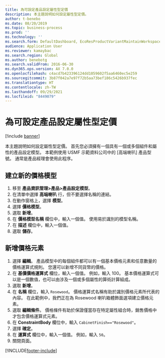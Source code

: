```yaml
---
title: 為可設定產品設定屬性型定價
description: 本主題說明如何設定屬性型定價。
author: t-benebo
ms.date: 08/20/2019
ms.topic: business-process
ms.prod: ''
ms.technology: ''
ms.search.form: DefaultDashboard, EcoResProductVariantMaintainWorkspace, PCProductConfigurationModelListPage, PCPriceModelList, PCPriceModel, PCConstraintEditor
audience: Application User
ms.reviewer: kamaybac
ms.search.region: Global
ms.author: benebotg
ms.search.validFrom: 2016-06-30
ms.dyn365.ops.version: AX 7.0.0
ms.openlocfilehash: c4acd7b423396124dd1059602f5aa6460ec5e259
ms.sourcegitcommit: 3b87f042a7e97f72b5aa73bef186c5426b937fec
ms.translationtype: HT
ms.contentlocale: zh-TW
ms.lasthandoff: 09/29/2021
ms.locfileid: "8449079"
---
```

# <a name="set-up-attribute-based-pricing-for-configurable-products"></a>為可設定產品設定屬性型定價

[!include [banner](../../includes/banner.md)]

本主題說明如何設定屬性型定價。 首先您必須擁有一個具有一個或多個組件和屬性的產品設定模型。 本範例使用 USMF 示範資料公司中的 [高端喇叭] 產品型號。 通常是產品經理會使用此程序。


## <a name="create-a-new-price-model"></a>建立新的價格模型

1. 移至 **產品資訊管理\>產品\>產品設定模型**。
1. 在清單中選擇 **高端喇叭** 行，但不要選擇名稱的連結。
1. 在動作窗格上，選擇 **模型**。
1. 選擇 **價格模型**。
1. 選取 **新增**。
1. 在 **價格模型名稱** 欄位中，輸入一個值。 使用易於識別的模型名稱。  
1. 在 **描述** 欄位中，輸入一個值。
1. 選取 **儲存**。

## <a name="add-price-elements"></a>新增價格元素

1. 選擇 **編輯**。 產品模型中的每個組件都可以有一個基本價格元素和任意數量的價格運算式規則。 您還可以新增不同貨幣的價格。  
2. 在 **基價價格運算式** 欄位，輸入一個值。 例如，輸入 100。 基本價格運算式可以是一個數值，也可以由涉及一個或多個屬性的算術計算組成。  
3. 選取 **新增**。
4. 在 **名稱** 欄位，輸入 `Rosewood`。 價格運算式名稱有助於識別價格元素所代表的內容。 在此範例中，我們正在為 Rosewood 喇叭箱體飾面選項建立價格元素。  
5. 選取 **編輯條件**。 價格條件有助於保證僅當存在特定屬性組合時，銷售價格中才包含價格運算式元素。  
6. 在 **ConstraintBody** 欄位中，輸入 `CabinetFinish=="Rosewood"`。
7. 選擇 **確定**。
8. 在 **運算式** 欄位中，輸入一個值。 例如，輸入 `50`。 
9. 關閉頁面。



[!INCLUDE[footer-include](../../../includes/footer-banner.md)]